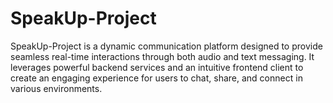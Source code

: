 # SpeakUp-Project
SpeakUp-Project is a dynamic communication platform designed to provide seamless real-time interactions through both audio and text messaging. It leverages powerful backend services and an intuitive frontend client to create an engaging experience for users to chat, share, and connect in various environments.
